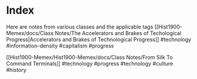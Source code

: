 # Index

Here are notes from various classes and the applicable tags
[[Hist1900-Memex/docs/Class Notes/The Accelerators and Brakes of Techological Progress|Accelerators and Brakes of Technological Progress]]
	#technology #information-density #capitalism #progress 

[[Hist1900-Memex/Hist1900-Memex/docs/Class Notes/From Silk To Command Terminals]]
	#technology #progress #technology #culture #history

